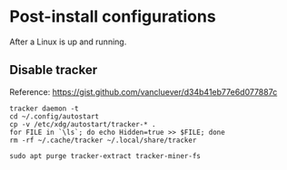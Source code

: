 Post-install configurations
====================

After a Linux is up and running.

Disable tracker
------------

Reference: https://gist.github.com/vancluever/d34b41eb77e6d077887c

    tracker daemon -t
    cd ~/.config/autostart
    cp -v /etc/xdg/autostart/tracker-* .
    for FILE in `\ls`; do echo Hidden=true >> $FILE; done
    rm -rf ~/.cache/tracker ~/.local/share/tracker

    sudo apt purge tracker-extract tracker-miner-fs


